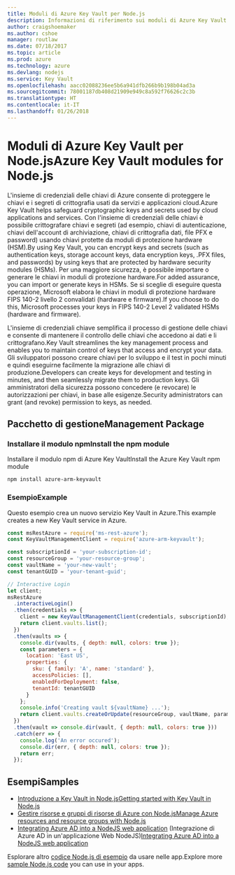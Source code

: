 ```yaml
---
title: Moduli di Azure Key Vault per Node.js
description: Informazioni di riferimento sui moduli di Azure Key Vault per Node.js
author: craigshoemaker
ms.author: cshoe
manager: routlaw
ms.date: 07/18/2017
ms.topic: article
ms.prod: azure
ms.technology: azure
ms.devlang: nodejs
ms.service: Key Vault
ms.openlocfilehash: aacc02088236ee5b6a941dfb266b9b198b04ad3a
ms.sourcegitcommit: 78001187db408d21909e949c8a592f76626c2c3b
ms.translationtype: HT
ms.contentlocale: it-IT
ms.lasthandoff: 01/26/2018
---
```

# <a name="azure-key-vault-modules-for-nodejs"></a><span data-ttu-id="a69e1-103">Moduli di Azure Key Vault per Node.js</span><span class="sxs-lookup"><span data-stu-id="a69e1-103">Azure Key Vault modules for Node.js</span></span>

<span data-ttu-id="a69e1-104">L'insieme di credenziali delle chiavi di Azure consente di proteggere le chiavi e i segreti di crittografia usati da servizi e applicazioni cloud.</span><span class="sxs-lookup"><span data-stu-id="a69e1-104">Azure Key Vault helps safeguard cryptographic keys and secrets used by cloud applications and services.</span></span> <span data-ttu-id="a69e1-105">Con l'insieme di credenziali delle chiavi è possibile crittografare chiavi e segreti (ad esempio, chiavi di autenticazione, chiavi dell'account di archiviazione, chiavi di crittografia dati, file PFX e password) usando chiavi protette da moduli di protezione hardware (HSM).</span><span class="sxs-lookup"><span data-stu-id="a69e1-105">By using Key Vault, you can encrypt keys and secrets (such as authentication keys, storage account keys, data encryption keys, .PFX files, and passwords) by using keys that are protected by hardware security modules (HSMs).</span></span> <span data-ttu-id="a69e1-106">Per una maggiore sicurezza, è possibile importare o generare le chiavi in moduli di protezione hardware.</span><span class="sxs-lookup"><span data-stu-id="a69e1-106">For added assurance, you can import or generate keys in HSMs.</span></span> <span data-ttu-id="a69e1-107">Se si sceglie di eseguire questa operazione, Microsoft elabora le chiavi in moduli di protezione hardware FIPS 140-2 livello 2 convalidati (hardware e firmware).</span><span class="sxs-lookup"><span data-stu-id="a69e1-107">If you choose to do this, Microsoft processes your keys in FIPS 140-2 Level 2 validated HSMs (hardware and firmware).</span></span>

<span data-ttu-id="a69e1-108">L'insieme di credenziali chiave semplifica il processo di gestione delle chiavi e consente di mantenere il controllo delle chiavi che accedono ai dati e li crittografano.</span><span class="sxs-lookup"><span data-stu-id="a69e1-108">Key Vault streamlines the key management process and enables you to maintain control of keys that access and encrypt your data.</span></span> <span data-ttu-id="a69e1-109">Gli sviluppatori possono creare chiavi per lo sviluppo e il test in pochi minuti e quindi eseguirne facilmente la migrazione alle chiavi di produzione.</span><span class="sxs-lookup"><span data-stu-id="a69e1-109">Developers can create keys for development and testing in minutes, and then seamlessly migrate them to production keys.</span></span> <span data-ttu-id="a69e1-110">Gli amministratori della sicurezza possono concedere (e revocare) le autorizzazioni per chiavi, in base alle esigenze.</span><span class="sxs-lookup"><span data-stu-id="a69e1-110">Security administrators can grant (and revoke) permission to keys, as needed.</span></span>

## <a name="management-package"></a><span data-ttu-id="a69e1-111">Pacchetto di gestione</span><span class="sxs-lookup"><span data-stu-id="a69e1-111">Management Package</span></span>

### <a name="install-the-npm-module"></a><span data-ttu-id="a69e1-112">Installare il modulo npm</span><span class="sxs-lookup"><span data-stu-id="a69e1-112">Install the npm module</span></span> 

<span data-ttu-id="a69e1-113">Installare il modulo npm di Azure Key Vault</span><span class="sxs-lookup"><span data-stu-id="a69e1-113">Install the Azure Key Vault npm module</span></span>

```bash
npm install azure-arm-keyvault
```

### <a name="example"></a><span data-ttu-id="a69e1-114">Esempio</span><span class="sxs-lookup"><span data-stu-id="a69e1-114">Example</span></span>

<span data-ttu-id="a69e1-115">Questo esempio crea un nuovo servizio Key Vault in Azure.</span><span class="sxs-lookup"><span data-stu-id="a69e1-115">This example creates a new Key Vault service in Azure.</span></span>

```javascript
const msRestAzure = require('ms-rest-azure');
const KeyVaultManagementClient = require('azure-arm-keyvault');

const subscriptionId = 'your-subscription-id';
const resourceGroup = 'your-resource-group';
const vaultName = 'your-new-vault';
const tenantGUID = 'your-tenant-guid';

// Interactive Login
let client;
msRestAzure
  .interactiveLogin()
  .then(credentials => {
    client = new KeyVaultManagementClient(credentials, subscriptionId);
    return client.vaults.list();
  })
  .then(vaults => {
    console.dir(vaults, { depth: null, colors: true });
    const parameters = {
      location: 'East US',
      properties: {
        sku: { family: 'A', name: 'standard' },
        accessPolicies: [],
        enabledForDeployment: false,
        tenantId: tenantGUID
      }
    };
    console.info('Creating vault ${vaultName} ...');
    return client.vaults.createOrUpdate(resourceGroup, vaultName, parameters);
  })
  .then(vault => console.dir(vault, { depth: null, colors: true }))
  .catch(err => {
    console.log('An error occured');
    console.dir(err, { depth: null, colors: true });
    return err;
  });
```

## <a name="samples"></a><span data-ttu-id="a69e1-116">Esempi</span><span class="sxs-lookup"><span data-stu-id="a69e1-116">Samples</span></span>

- [<span data-ttu-id="a69e1-117">Introduzione a Key Vault in Node.js</span><span class="sxs-lookup"><span data-stu-id="a69e1-117">Getting started with Key Vault in Node.js</span></span>](https://azure.microsoft.com/resources/samples/key-vault-node-getting-started/)
- [<span data-ttu-id="a69e1-118">Gestire risorse e gruppi di risorse di Azure con Node.js</span><span class="sxs-lookup"><span data-stu-id="a69e1-118">Manage Azure resources and resource groups with Node.js</span></span>](https://azure.microsoft.com/resources/samples/resource-manager-node-resources-and-groups/) 
- <span data-ttu-id="a69e1-119">[Integrating Azure AD into a NodeJS web application](https://azure.microsoft.com/resources/samples/active-directory-node-webapp-openidconnect/) (Integrazione di Azure AD in un'applicazione Web NodeJS)</span><span class="sxs-lookup"><span data-stu-id="a69e1-119">[Integrating Azure AD into a NodeJS web application](https://azure.microsoft.com/resources/samples/active-directory-node-webapp-openidconnect/)</span></span> 

<span data-ttu-id="a69e1-120">Esplorare altro [codice Node.js di esempio](https://azure.microsoft.com/resources/samples/?platform=nodejs) da usare nelle app.</span><span class="sxs-lookup"><span data-stu-id="a69e1-120">Explore more [sample Node.js code](https://azure.microsoft.com/resources/samples/?platform=nodejs) you can use in your apps.</span></span>
